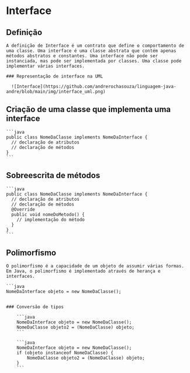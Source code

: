 # Interface
  ## Definição

    A definição de Interface é um contrato que define o comportamento de uma classe. Uma interface é uma classe abstrata que contém apenas métodos abstratos e constantes. Uma interface não pode ser instanciada, mas pode ser implementada por classes. Uma classe pode implementar várias interfaces.

    ### Representação de interface na UML

      ![Interface](https://github.com/andrerochasouza/linguagem-java-andre/blob/main/img/interface_uml.png)


  ## Criação de uma classe que implementa uma interface

    ```java
    public class NomeDaClasse implements NomeDaInterface {
      // declaração de atributos
      // declaração de métodos
    }
    ```

  ## Sobreescrita de métodos

    ```java
    public class NomeDaClasse implements NomeDaInterface {
      // declaração de atributos
      // declaração de métodos
      @Override
      public void nomeDoMetodo() {
        // implementação do método
      }
    }
    ```

  ## Polimorfismo

    O polimorfismo é a capacidade de um objeto de assumir várias formas. Em Java, o polimorfismo é implementado através de herança e interfaces.

    ```java
    NomeDaInterface objeto = new NomeDaClasse();


    ### Conversão de tipos

        ```java
        NomeDaInterface objeto = new NomeDaClasse();
        NomeDaClasse objeto2 = (NomeDaClasse) objeto;
        ```
    
        ```java
        NomeDaInterface objeto = new NomeDaClasse();
        if (objeto instanceof NomeDaClasse) {
            NomeDaClasse objeto2 = (NomeDaClasse) objeto;
        }
        ```